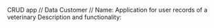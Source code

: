 CRUD app // Data Customer //
Name: Application for user records of a veterinary
Description and functionality:
